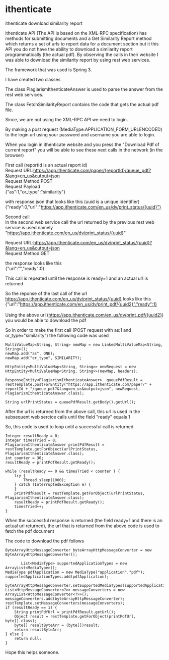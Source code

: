 # ithenticate
ithenticate download similarity report

ithenticate API (The API is based on the XML-RPC specification) has methods for submitting documents and a Get Similarity Report method which returns a set of urls to report data for a document section but it this API you do not have the ability to download a similarity report programmatically (the actual pdf). 
By observing the calls in their website I was able to download the similarity report by using rest web services.
  
The framework that was used is Spring 3.

I have created two classes

The class PlagiarismIthenticateAnswer is used to parse the answer from the rest web services.

The class FetchSimilarityReport contains the code that gets the actual pdf file.

Since, we are not using the XML-RPC API we need to login.

By making a post request (MediaType.APPLICATION_FORM_URLENCODED) to the login url using your password and username you are able to login.

When you login in ithenticate website and you press the "Download Pdf of current report" you will be able to see these next calls in the network (in the browser)

First call (reportId is an actual report id)  <br>
Request URL:https://app.ithenticate.com/paper/{reportId}/queue_pdf?&lang=en_us&output=json   <br>
Request Method:POST   <br>
Request Payload   <br>
{"as":1,"or_type":"similarity"}

with response json that looks like this (uuid is a unique identifier) <br>
{"ready":0,"url":"https://app.ithenticate.com/en_us/dv/print_status/{uuid}"}

Second call <br>
In the second web service call the url returned by the previous rest web service is used namely "https://app.ithenticate.com/en_us/dv/print_status/{uuid}" 

Request URL:https://app.ithenticate.com/en_us/dv/print_status/{uuid}?&lang=en_us&output=json <br>
Request Method:GET <br>

the response looks like this <br>
{"url":"","ready":0}

This call is repeated until the response is ready=1 and an actual url is returned

So the reponse of the last call of the url https://app.ithenticate.com/en_us/dv/print_status/{uuid}
looks like this <br>
{"url":"https://app.ithenticate.com/en_us/dv/print_pdf/{uuid2}","ready":1} <br><br>
Using the above url (https://app.ithenticate.com/en_us/dv/print_pdf/{uuid2}) you would be able to download the pdf 

So in order to make the first call (POST request with as:1 and or_type="similarity") the following code was used

    MultiValueMap<String, String> newMap = new LinkedMultiValueMap<String, String>();
	newMap.add("as", ONE);
	newMap.add("or_type", SIMILARITY);
		
	HttpEntity<MultiValueMap<String, String>> newRequest = new HttpEntity<MultiValueMap<String, String>>(newMap, headers);
		
	ResponseEntity<PlagiarismIthenticateAnswer>  queuePdfResult = restTemplate.postForEntity("https://app.ithenticate.com/paper/" + reportId + "/queue_pdf?&lang=en_us&output=json", newRequest, PlagiarismIthenticateAnswer.class);

	String urlPrintStatus = queuePdfResult.getBody().getUrl();
  
  
 After the url is returned from the above call, this url is used in the subsequent web sercice calls until the field "ready" equals 1
 
 So, this code is used to loop until a successful call is returned
 
    
    Integer resultReady = 0;
	Integer timesTried = 0;
	PlagiarismIthenticateAnswer printPdfResult = restTemplate.getForObject(urlPrintStatus, PlagiarismIthenticateAnswer.class);
	int counter = 30;
	resultReady = printPdfResult.getReady();
		
	while (resultReady == 0 && timesTried < counter ) {
		try {
			Thread.sleep(1000);
		} catch (InterruptedException e) {
		}
		printPdfResult = restTemplate.getForObject(urlPrintStatus, PlagiarismIthenticateAnswer.class);
		resultReady = printPdfResult.getReady();
		timesTried++;
	}
    
When the successful response is returned (the field ready=1 and there is an actual url returned), the url that is returned from the above code is used to fetch the pdf document
 
The code to download the pdf follows
 

	ByteArrayHttpMessageConverter byteArrayHttpMessageConverter = new ByteArrayHttpMessageConverter();

           List<MediaType> supportedApplicationTypes = new ArrayList<MediaType>();
	MediaType pdfApplication = new MediaType("application","pdf");
	supportedApplicationTypes.add(pdfApplication);

	byteArrayHttpMessageConverter.setSupportedMediaTypes(supportedApplicationTypes);
	List<HttpMessageConverter<?>> messageConverters = new ArrayList<HttpMessageConverter<?>>();
	messageConverters.add(byteArrayHttpMessageConverter);
	restTemplate.setMessageConverters(messageConverters);
	if (resultReady == 1) {
		String printPdfUrl = printPdfResult.getUrl();
		Object result = restTemplate.getForObject(printPdfUrl, byte[].class);
		byte[] resultByteArr = (byte[])result;
		return resultByteArr;
	} else {
		return null;
	}
    
Hope this helps someone.
